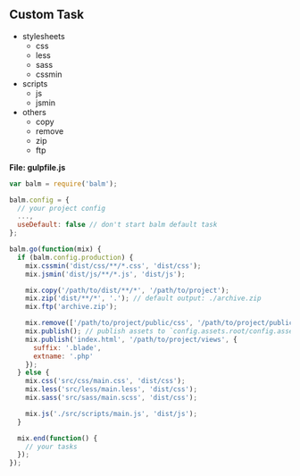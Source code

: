 ## Custom Task

- stylesheets
    - css
    - less
    - sass
    - cssmin
- scripts
    - js
    - jsmin
- others
    - copy
    - remove
    - zip
    - ftp

__File: gulpfile.js__

```js
var balm = require('balm');

balm.config = {
  // your project config
  ...,
  useDefault: false // don't start balm default task
};

balm.go(function(mix) {
  if (balm.config.production) {
    mix.cssmin('dist/css/**/*.css', 'dist/css');
    mix.jsmin('dist/js/**/*.js', 'dist/js');

    mix.copy('/path/to/dist/**/*', '/path/to/project');
    mix.zip('dist/**/*', '.'); // default output: ./archive.zip
    mix.ftp('archive.zip');

    mix.remove(['/path/to/project/public/css', '/path/to/project/public/js']);
    mix.publish(); // publish assets to `config.assets.root/config.assets.publicPath`
    mix.publish('index.html', '/path/to/project/views', {
      suffix: '.blade',
      extname: '.php'
    });
  } else {
    mix.css('src/css/main.css', 'dist/css');
    mix.less('src/less/main.less', 'dist/css');
    mix.sass('src/sass/main.scss', 'dist/css');

    mix.js('./src/scripts/main.js', 'dist/js');
  }

  mix.end(function() {
    // your tasks
  });
});
```
